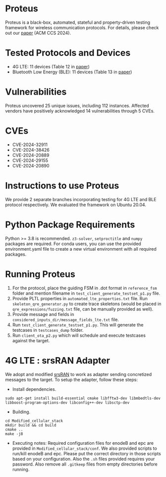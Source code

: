 # Proteus
Proteus is a black-box, automated, stateful and property-driven testing framework for wireless communication protocols.
For details, please check out our [paper](https://arxiv.org/pdf/2409.02905) (ACM CCS 2024).

# Tested Protocols and Devices
* 4G LTE: 11 devices (Table 12 in [paper](https://arxiv.org/pdf/2409.02905))
* Bluetooth Low Energy (BLE): 11 devices (Table 13 in [paper](https://arxiv.org/pdf/2409.02905))

# Vulnerabilities 
Proteus uncovered 25 unique issues, including 112 instances. Affected vendors have positively
acknowledged 14 vulnerabilities through 5 CVEs.

# CVEs
* CVE-2024-32911
* CVE-2024-38426
* CVE-2024-20889
* CVE-2024-29155
* CVE-2024-20890

# Instructions to use Proteus
We provide 2 separate branches incorporating testing for 4G LTE and BLE protocol respectively.
We evaluated the framework on Ubuntu 20.04.

# Python Package Requirements
Python >= 3.8 is recommended. `z3-solver`, `setproctitle` and `numpy` packages are required.
For conda users, you can use the provided environment.yaml file to create a new virtual environment with all required packages. 

# Running Proteus
1. For the protocol, place the guiding FSM in .dot format in `reference_fsm` folder and mention filename in `test_client_generate_testset_p1.py` file.
2. Provide PLTL properties in `automated_lte_properties.txt` file. Run `skeleton_qre_generator.py` to create trace skeletons (would be placed in `qre_expressions/fuzzing.txt` file, can be manually provided as well).
3. Provide message and fields in `considered_inputs_dir/message_fields_lte.txt` file.
4. Run `test_client_generate_testset_p1.py`. This will generate the testcases in `testcases_dump` folder.
5. Run `client_ota_p2.py` which will schedule and execute testcases against the target.

# 4G LTE : srsRAN Adapter
We adopt and modified [srsRAN](https://github.com/srsran) to work as adapter sending concretized messages to the target. To setup the adapter, follow these steps:

* Install dependencies.
```
sudo apt-get install build-essential cmake libfftw3-dev libmbedtls-dev libboost-program-options-dev libconfig++-dev libsctp-dev
```

* Building.
```
cd Modified_cellular_stack
mkdir build && cd build
cmake ..
make -j8
```

* Executing notes: Required configuration files for enodeB and epc are provided in `Modified_cellular_stack/conf`. We also provided scripts to run/kill enodeB and epc. Please put the correct directory in those scripts based on your configuration. Also the `.sh` files provided requires your password. Also remove all `.gitkeep` files from empty directories before running.
